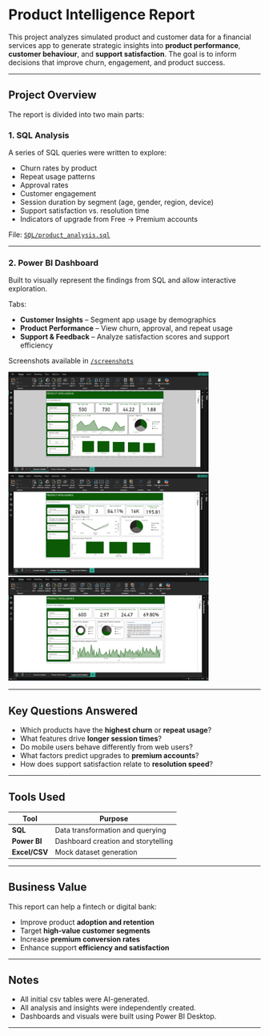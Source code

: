 # Product Intelligence Report

This project analyzes simulated product and customer data for a financial services app to generate strategic insights into **product performance**, **customer behaviour**, and **support satisfaction**. The goal is to inform decisions that improve churn, engagement, and product success.

---

## Project Overview

The report is divided into two main parts:

### 1. SQL Analysis  
A series of SQL queries were written to explore:
- Churn rates by product
- Repeat usage patterns
- Approval rates
- Customer engagement
- Session duration by segment (age, gender, region, device)
- Support satisfaction vs. resolution time
- Indicators of upgrade from Free → Premium accounts

File: [`SQL/product_analysis.sql`](SQL/product_analysis.sql)

---

### 2. Power BI Dashboard  
Built to visually represent the findings from SQL and allow interactive exploration.

Tabs:
- **Customer Insights** – Segment app usage by demographics
- **Product Performance** – View churn, approval, and repeat usage
- **Support & Feedback** – Analyze satisfaction scores and support efficiency

Screenshots available in [`/screenshots`](screenshots)


<p float="left">
  <img src="screenshots/customer_insights.png" width="400" />
  <img src="screenshots/product_performance.png" width="400" />
  <img src="screenshots/support_and_feedback.png" width="400" />
</p>

---

## Key Questions Answered

- Which products have the **highest churn** or **repeat usage**?
- What features drive **longer session times**?
- Do mobile users behave differently from web users?
- What factors predict upgrades to **premium accounts**?
- How does support satisfaction relate to **resolution speed**?

---

## Tools Used

| Tool         | Purpose                              |
|--------------|--------------------------------------|
| **SQL**      | Data transformation and querying     |
| **Power BI** | Dashboard creation and storytelling  |
| **Excel/CSV**| Mock dataset generation              |

---

## Business Value

This report can help a fintech or digital bank:
- Improve product **adoption and retention**
- Target **high-value customer segments**
- Increase **premium conversion rates**
- Enhance support **efficiency and satisfaction**

---

## Notes

- All initial csv tables were AI-generated.
- All analysis and insights were independently created.
- Dashboards and visuals were built using Power BI Desktop.

---


